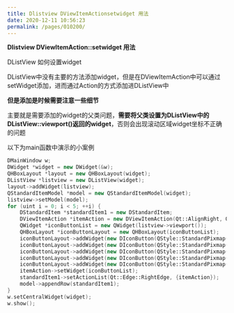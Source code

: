 ```yaml
---
title: Dlistview DViewItemActionsetwidget 用法
date: 2020-12-11 10:56:23
permalink: /pages/010200/
---
```



**Dlistview DViewItemAction::setwidget 用法**



DListView 如何设置widget

DListView中没有主要的方法添加widget，但是在DViewItemAction中可以通过setWidget添加，进而通过Action的方式添加进DListView中

**但是添加是时候需要注意一些细节**

主要就是需要添加的widget的父类问题，**需要将父类设置为DListView中的DListView::viewport()返回的widget**，否则会出现滚动区域widget坐标不正确的问题

以下为main函数中演示的小案例

```cpp
DMainWindow w;
DWidget *widget = new DWidget(&w);
QHBoxLayout *layout = new QHBoxLayout(widget);
DListView *listview = new DListView(widget);
layout->addWidget(listview);
QStandardItemModel *model = new QStandardItemModel(widget);
listview->setModel(model);
for (uint i = 0; i < 5; ++i) {
    DStandardItem *standardItem1 = new DStandardItem;
    DViewItemAction *itemAction = new DViewItemAction(Qt::AlignRight, QSize(36, 36), QSize(80, 80), true);
    QWidget *iconButtonList = new QWidget(listview->viewport());
    QHBoxLayout *iconButtonLayout = new QHBoxLayout(iconButtonList);
    iconButtonLayout->addWidget(new DIconButton(QStyle::StandardPixmap(QStyle::SP_TitleBarMenuButton + i)));
    iconButtonLayout->addWidget(new DIconButton(QStyle::StandardPixmap(QStyle::SP_TitleBarMenuButton + i * 4 + 1)));
    iconButtonLayout->addWidget(new DIconButton(QStyle::StandardPixmap(QStyle::SP_TitleBarMenuButton + i * 4 + 2)));
    iconButtonLayout->addWidget(new DIconButton(QStyle::StandardPixmap(QStyle::SP_TitleBarMenuButton + i * 4 + 3)));
    iconButtonLayout->addWidget(new DIconButton(QStyle::StandardPixmap(QStyle::SP_TitleBarMenuButton + i * 4 + 4)));
    itemAction->setWidget(iconButtonList);
    standardItem1->setActionList(Qt::Edge::RightEdge, {itemAction});
    model->appendRow(standardItem1);
}
w.setCentralWidget(widget);
w.show();
```

